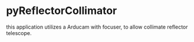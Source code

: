 
# pyReflectorCollimator

this application utilizes a Arducam with focuser, to allow collimate reflector telescope.


